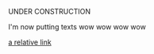 UNDER CONSTRUCTION


I'm now putting texts wow wow wow wow

[a relative link](https://leonhndsu.github.io/page1.md)
